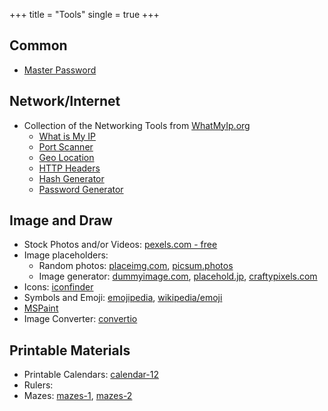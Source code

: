 +++
title = "Tools"
single = true
+++

## Common
* [Master Password](https://js.masterpassword.app/)

## Network/Internet
* Collection of the Networking Tools from [WhatMyIp.org](https://www.whatsmyip.org/)
    - [What is My IP](https://www.whatsmyip.org/)
    - [Port Scanner](https://www.whatsmyip.org/port-scanner/)
    - [Geo Location](https://www.whatsmyip.org/ip-geo-location/)
    - [HTTP Headers](https://www.whatsmyip.org/http-headers/)
    - [Hash Generator](https://www.whatsmyip.org/hash-generator/)
    - [Password Generator](https://www.whatsmyip.org/random-password-generator/)

## Image and Draw

* Stock Photos and/or Videos: [pexels.com - free](https://www.pexels.com/)
* Image placeholders:
    - Random photos: [placeimg.com](https://placeimg.com/), [picsum.photos](https://picsum.photos/)
    - Image generator: [dummyimage.com](https://dummyimage.com/), [placehold.jp](http://placehold.jp/en.html), [craftypixels.com](https://craftypixels.com/placeholder-image/)
* Icons: [iconfinder](https://www.iconfinder.com)
* Symbols and Emoji: [emojipedia](https://emojipedia.org/), [wikipedia/emoji](https://en.wikipedia.org/wiki/Emoji)
* [MSPaint](https://jspaint.app)
* Image Converter: [convertio](https://convertio.co/image-converter)

## Printable Materials

* Printable Calendars: [calendar-12](https://www.calendar-12.com/printable_calendar/2021)
* Rulers: []()
* Mazes: [mazes-1](), [mazes-2]()

